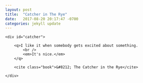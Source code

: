 ```yaml
---
layout: post
title:  "Catcher in The Rye"
date:   2017-08-20 20:17:47 -0700
categories: jekyll update
---
```


<div id="catcher-wrapper" class="quote-wrapper">

	<div id="catcher">

		<q>I like it when somebody gets excited about something. 
			<br />
			<em>It's nice.</em>
		</q>

		<cite class="book">&#8212; The Catcher in the Rye</cite>

	</div>

</div>
